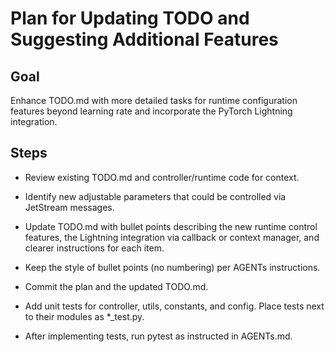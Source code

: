 # Plan for Updating TODO and Suggesting Additional Features

## Goal
Enhance TODO.md with more detailed tasks for runtime configuration features beyond learning rate and incorporate the PyTorch Lightning integration.

## Steps
- Review existing TODO.md and controller/runtime code for context.
- Identify new adjustable parameters that could be controlled via JetStream messages.
- Update TODO.md with bullet points describing the new runtime control features, the Lightning integration via callback or context manager, and clearer instructions for each item.
- Keep the style of bullet points (no numbering) per AGENTs instructions.
- Commit the plan and the updated TODO.md.


- Add unit tests for controller, utils, constants, and config. Place tests next to their modules as *_test.py.
- After implementing tests, run pytest as instructed in AGENTs.md.

